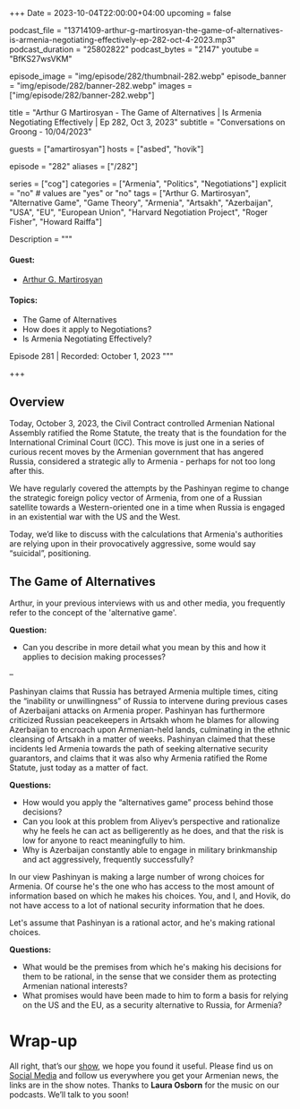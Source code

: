 +++
Date = 2023-10-04T22:00:00+04:00
upcoming = false

podcast_file = "13714109-arthur-g-martirosyan-the-game-of-alternatives-is-armenia-negotiating-effectively-ep-282-oct-4-2023.mp3"
podcast_duration = "25802822"
podcast_bytes = "2147"
youtube = "BfKS27wsVKM"


episode_image = "img/episode/282/thumbnail-282.webp"
episode_banner = "img/episode/282/banner-282.webp"
images = ["img/episode/282/banner-282.webp"]

title = "Arthur G Martirosyan - The Game of Alternatives | Is Armenia Negotiating Effectively | Ep 282, Oct 3, 2023"
subtitle = "Conversations on Groong - 10/04/2023"

guests = ["amartirosyan"]
hosts = ["asbed", "hovik"]

episode = "282"
aliases = ["/282"]

series = ["cog"]
categories = ["Armenia", "Politics", "Negotiations"]
explicit = "no" # values are "yes" or "no"
tags = ["Arthur G. Martirosyan", "Alternative Game", "Game Theory", "Armenia", "Artsakh", "Azerbaijan", "USA", "EU", "European Union", "Harvard Negotiation Project", "Roger Fisher", "Howard Raiffa"]

Description = """

#### Guest:
* [Arthur G. Martirosyan](/guest/amartirosyan)


#### Topics:
* The Game of Alternatives
* How does it apply to Negotiations?
* Is Armenia Negotiating Effectively?

Episode 281 | Recorded: October 1, 2023
"""

+++

## Overview

Today, October 3, 2023, the Civil Contract controlled Armenian National Assembly ratified the Rome Statute, the treaty that is the foundation for the International Criminal Court (ICC). This move is just one in a series of curious recent moves by the Armenian government that has angered Russia, considered a strategic ally to Armenia - perhaps for not too long after this.

We have regularly covered the attempts by the Pashinyan regime to change the strategic foreign policy vector of Armenia, from one of a Russian satellite towards a Western-oriented one in a time when Russia is engaged in an existential war with the US and the West.

Today, we’d like to discuss with the calculations that Armenia's authorities are relying upon in their provocatively aggressive, some would say “suicidal”, positioning. 



## The Game of Alternatives

Arthur, in your previous interviews with us and other media, you frequently refer to the concept of the 'alternative game'.

**Question:**
* Can you describe in more detail what you mean by this and how it applies to decision making processes?

–

Pashinyan claims that Russia has betrayed Armenia multiple times, citing the “inability or unwillingness” of Russia to intervene during previous cases of Azerbaijani attacks on Armenia proper. Pashinyan has furthermore criticized Russian peacekeepers in Artsakh whom he blames for allowing Azerbaijan to encroach upon Armenian-held lands, culminating in the ethnic cleansing of Artsakh in a matter of weeks. Pashinyan claimed that these incidents led Armenia towards the path of seeking alternative security guarantors, and claims that it was also why Armenia ratified the Rome Statute, just today as a matter of fact.

**Questions:**
* How would you apply the “alternatives game” process behind those decisions?
* Can you look at this problem from Aliyev’s perspective and rationalize why he feels he can act as belligerently as he does, and that the risk is low for anyone to react meaningfully to him.
* Why is Azerbaijan constantly able to engage in military brinkmanship and act aggressively, frequently successfully?

In our view Pashinyan is making a large number of wrong choices for Armenia. Of course he's the one who has access to the most amount of information based on which he makes his choices. You, and I, and Hovik, do not have access to a lot of national security information that he does.

Let's assume that Pashinyan is a rational actor, and he's making rational choices.

**Questions:**
* What would be the premises from which he's making his decisions for them to be rational, in the sense that we consider them as protecting Armenian national interests?
* What promises would have been made to him to form a basis for relying on the US and the EU, as a security alternative to Russia, for Armenia?



# Wrap-up

All right, that’s our [show](https://podcasts.groong.org/), we hope you found it useful. Please find us on [Social Media](https://linktr.ee/groong) and follow us everywhere you get your Armenian news, the links are in the show notes. Thanks to **Laura Osborn** for the music on our podcasts. We’ll talk to you soon!
